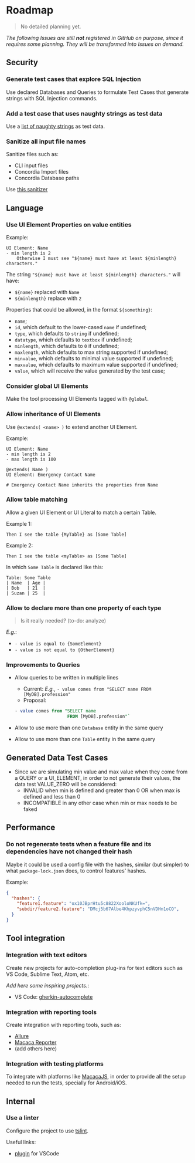 # Roadmap

> No detailed planning yet.

*The following Issues are still **not** registered in GitHub on purpose, since it requires some planning. They will be transformed into Issues on demand.*


## Security

### Generate test cases that explore SQL Injection

Use declared Databases and Queries to formulate Test Cases that generate strings with SQL Injection commands.

### Add a test case that uses naughty strings as test data

Use a [list of naughty strings](https://github.com/minimaxir/big-list-of-naughty-strings) as test data.

### Sanitize all input file names

Sanitize files such as:
- CLI input files
- Concordia Import files
- Concordia Database paths

Use [this sanitizer](https://github.com/parshap/node-sanitize-filename)


## Language

### Use UI Element Properties on value entities

Example:
```concordia
UI Element: Name
- min length is 2
    Otherwise I must see "${name} must have at least ${minlength} characters."
```

The string `"${name} must have at least ${minlength} characters."` will have:
- `${name}` replaced with `Name`
- `${minlength}` replace with `2`

Properties that could be allowed, in the format `${something}`:
- `name`;
- `id`, which default to the lower-cased `name` if undefined;
- `type`, which defaults to `string` if undefined;
- `datatype`, which defaults to `textbox` if undefined;
- `minlength`, which defaults to `0` if undefined;
- `maxlength`, which defaults to max string supported if undefined;
- `minvalue`, which defaults to minimal value supported if undefined;
- `maxvalue`, which defaults to maximum value supported if undefined;
- `value`, which will receive the value generated by the test case;


### Consider global UI Elements

Make the tool processing UI Elements tagged with `@global`.


### Allow inheritance of UI Elements

Use `@extends( <name> )` to extend another UI Element.

Example:
```concordia
UI Element: Name
- min length is 2
- max length is 100

@extends( Name )
UI Element: Emergency Contact Name

# Emergency Contact Name inherits the properties from Name
```

### Allow table matching

Allow a given UI Element or UI Literal to match a certain Table.

Example 1:
```concordia
Then I see the table {MyTable} as [Some Table]
```
Example 2:
```concordia
Then I see the table <myTable> as [Some Table]
```

In which `Some Table` is declared like this:
```concordia
Table: Some Table
| Name  | Age |
| Bob   | 21  |
| Suzan | 25  |
```

### Allow to declare more than one property of each type 

> Is it really needed? (to-do: analyze)

*E.g.*:
  - `- value is equal to {SomeElement}`
  - `- value is not equal to {OtherElement}`


### Improvements to Queries

- Allow queries to be written in multiple lines

  - Current:  *E.g.*, `- value comes from "SELECT name FROM [MyDB].profession"`
  - Proposal:
  ```sql
  - value comes from "SELECT name 
                      FROM [MyDB].profession"`
  ```

- Allow to use more than one `Database` entity in the same query

- Allow to use more than one `Table` entity in the same query


## Generated Data Test Cases

- Since we are simulating min value and max value when they come from a QUERY or a UI_ELEMENT, in order to not generate their values, the data test VALUE_ZERO will be considered:
  - INVALID when min is defined and greater than 0 OR when max is defined and less than 0
  - INCOMPATIBLE in any other case when min or max needs to be faked


## Performance

### Do not regenerate tests when a feature file and its dependencies have not changed their hash

Maybe it could be used a config file with the hashes, similar (but simpler) to what `package-lock.json` does, to control features' hashes.

Example:
```json
{
  "hashes": {
    "feature1.feature": "ox10JBprHtu5c8822XooloNKUfk=",
    "subdir/feature2.feature": "DMcj5b67Albe4KhpzyvphC5nVDHn1oCO",
  }
}
```


## Tool integration

### Integration with text editors

Create new projects for auto-completion plug-ins for text editors such as VS Code, Sublime Text, Atom, etc.

*Add here some inspiring projects.*:
- VS Code: [gherkin-autocomplete](https://github.com/silverbulleters/gherkin-autocomplete)


### Integration with reporting tools

Create integration with reporting tools, such as:
- [Allure](https://github.com/allure-framework/allure2/)
- [Macaca Reporter](https://github.com/macacajs/macaca-reporter)
- (add others here)

### Integration with testing platforms

To integrate with platforms like [MacacaJS](https://macacajs.com/), in order to provide all the setup needed to run the tests, specially for Android/iOS.


## Internal

### Use a linter

Configure the project to use [tslint](https://github.com/palantir/tslint).

Useful links:
- [plugin](https://marketplace.visualstudio.com/items?itemName=eg2.tslint) for VSCode

